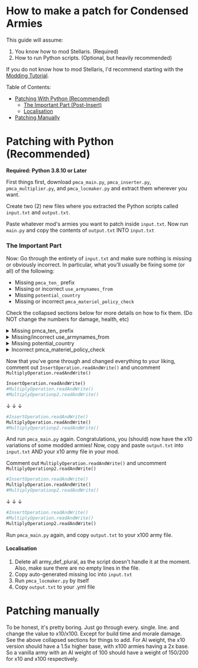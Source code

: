 # How to make a patch for Condensed Armies
This guide will assume:
1. You know how to mod Stellaris. (Required)
2. How to run Python scripts. (Optional, but heavily recommended)

If you do not know how to mod Stellaris, I'd recommend starting with the [Modding Tutorial](https://stellaris.paradoxwikis.com/Modding_tutorial).

Table of Contents:
  - [Patching With Python (Recommended)](https://github.com/PresMemes/CondensedArmiesPatches/new/main?readme=1#patching-with-python-recommended)
    - [The Important Part (Post-Insert)](https://github.com/PresMemes/CondensedArmiesPatches/new/main?readme=1#patching-manually)
    - [Localisation](https://github.com/PresMemes/CondensedArmiesPatches/new/main?readme=1#localisation)
  - [Patching Manually](https://github.com/PresMemes/CondensedArmiesPatches/new/main?readme=1#patching-manually)

# Patching with Python (Recommended)
**Required: Python 3.8.10 or Later**

First things first, download `pmca_main.py`, `pmca_inserter.py`, `pmca_multiplier.py`, and `pmca_locmaker.py` and extract them wherever you want.

Create two (2) new files where you extracted the Python scripts called `input.txt` and `output.txt`.

Paste whatever mod's armies you want to patch inside `input.txt`.
Now run `main.py` and copy the contents of `output.txt` INTO `input.txt`

### The Important Part
Now: Go through the entirety of `input.txt` and make sure nothing is missing or obviously incorrect.
In particular, what you'll usually be fixing some (or all) of the following:
  - Missing `pmca_ten_` prefix
  - Missing or incorrect `use_armynames_from`
  - Missing `potential_country`
  - Missing or incorrect `pmca_materiel_policy_check`
  
Check the collapsed sections below for more details on how to fix them. (Do NOT change the numbers for damage, health, etc)
  
<details><summary>Missing pmca_ten_ prefix</summary>
<p>

If the script somehow forgets to place it, put `pmca_ten_` in front of the army def. Example below: 
```
riesigerkatzenpanzer_assault = {
```
↓ ↓ ↓
```
pmca_ten_riesigerkatzenpanzer_assault = {
```

</p>
</details>

<details><summary>Missing/incorrect use_armynames_from</summary>
<p>

If the line `use_armynames_from` is at the very bottom of an army definition, it was probably added by the script.
Make sure it points to the non-condensed version of the army.
Example below: 
```
pmca_ten_shroud_summoned_army = {
  <script>
  use_armynames_from = giga_eaw_crystal_army_drone

}
```
↓ ↓ ↓
```
pmca_ten_shroud_summoned_army = {
  <script>
  use_armynames_from = shroud_summoned_army

}
```

</p>
</details>

<details><summary>Missing potential_country</summary>
<p>

Sometimes, armies don't have a `potential_country` block. Insert the following block and make sure it lines up with the actual cost of the army.
```
potential_country = {
  pmca_materiel_policy_check = {
    PMCA_MULT = ten 
    PMCA_RESOURCE = minerals
    PMCA_VALUE = 100
  }
}
```

</p>
</details>

<details><summary>Incorrect pmca_materiel_policy_check</summary>
<p>

By default, pmca_materiel_policy will always assume an army will cost 100 minerals, change what `PMCA_RESOURCE` and `PMCA_VALUE` are to fix this.
Example:
```
cost = {
  alloys = 10000
  exotic_gases = 500
  rare_crystals = 500
  volatile_motes = 500
}
```
In this scenario, I'd pick the alloys as they're (probably) the hardest resource to maintain a high stockpile of.
```
pmca_materiel_policy_check = {
  PMCA_MULT = ten 
  PMCA_RESOURCE = alloys
  PMCA_VALUE = 10000
}
```
Don't be afraid of picking the wrong resource, this is mostly to keep the recruitment UI clean.

</p>
</details>

Now that you've gone through and changed everything to your liking, comment out `InsertOperation.readAndWrite()` and uncomment `MultiplyOperation.readAndWrite()`
```py
InsertOperation.readAndWrite()
#MultiplyOperation.readAndWrite()
#MultiplyOperationp2.readAndWrite()
```
↓ ↓ ↓
```py
#InsertOperation.readAndWrite()
MultiplyOperation.readAndWrite()
#MultiplyOperationp2.readAndWrite()
```
And run `pmca_main.py` again.
Congratulations, you (should) now have the x10 variations of some modded armies! Now, copy and paste `output.txt` into `input.txt` AND your x10 army file in your mod.

Comment out `MultiplyOperation.readAndWrite()` and uncomment `MultiplyOperationp2.readAndWrite()`
```py
#InsertOperation.readAndWrite()
MultiplyOperation.readAndWrite()
#MultiplyOperationp2.readAndWrite()
```
↓ ↓ ↓
```py
#InsertOperation.readAndWrite()
#MultiplyOperation.readAndWrite()
MultiplyOperationp2.readAndWrite()
```
Run `pmca_main.py` again, and copy `output.txt` to your x100 army file.


#### Localisation

 1. Delete all army_def_plural, as the script doesn't handle it at the moment. Also, make sure there are no empty lines in the file.
 2. Copy auto-generated missing loc into `input.txt`
 3. Run `pmca_locmaker.py` by itself
 4. Copy `output.txt` to your .yml file
 
 
# Patching manually
To be honest, it's pretty boring. Just go through every. single. line. and change the value to x10/x100. Except for build time and morale damage. See the above collapsed sections for things to add.
For AI weight, the x10 version should have a 1.5x higher base, with x100 armies having a 2x base. So a vanilla army with an AI weight of 100 should have a weight of 150/200 for x10 and x100 respectively.
